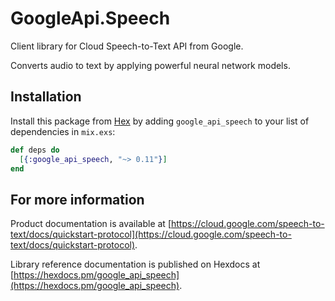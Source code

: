 # GoogleApi.Speech

Client library for Cloud Speech-to-Text API from Google.

Converts audio to text by applying powerful neural network models.

## Installation

Install this package from [Hex](https://hex.pm) by adding
`google_api_speech` to your list of dependencies in `mix.exs`:

```elixir
def deps do
  [{:google_api_speech, "~> 0.11"}]
end
```

## For more information

Product documentation is available at [https://cloud.google.com/speech-to-text/docs/quickstart-protocol](https://cloud.google.com/speech-to-text/docs/quickstart-protocol).

Library reference documentation is published on Hexdocs at
[https://hexdocs.pm/google_api_speech](https://hexdocs.pm/google_api_speech).
